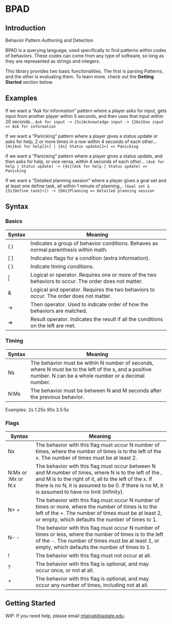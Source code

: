 # BPAD

## Introduction

Behavior Pattern Authoring and Detection

BPAD is a querying language, used specifically to find patterns within codes of behaviors. These codes can come from any type of software, so long as they are represented as strings and integers.

This library provides two basic functionalities. The first is parsing Patterns, and the other is evaluating them. To learn more, check out the **Getting Started** section below.

## Examples

If we want a “Ask for information” pattern where a player asks for input, gets input from another player within 5 seconds, and then uses that input within 20 seconds...
`Ask for input -> {5s}Acknowledge input -> {20s}Use input => Ask for information`

If we want a “Panicking” pattern where a player gives a status update or asks for help, 2 or more times in a row within 4 seconds of each other...
`{4s}Ask for help[2+] | {4s} Status update[2+] => Panicking`

If we want a “Panicking” pattern where a player gives a status update, and then asks for help, or vice versa, within 4 seconds of each other...
`(Ask for help | Status update) -> {4s}(Ask for help | Status update) => Panicking`

If we want a “Detailed planning session” where a player gives a goal set and at least one define task, all within 1 minute of planning...
`(Goal set & {5s}Define task[+]) -> {60s}Planning => Detailed planning session`

## Syntax

### Basics
| Syntax | Meaning |
| ----------- | ----------- |
| ( ) | Indicates a group of behavior conditions. Behaves as normal parenthesis within math. |
| [ ] | Indicates flags for a condition (extra information). |
| { } | Indicate timing conditions. |
| \| | Logical or operator. Requires one or more of the two behaviors to occur. The order does not matter. |
| & | Logical and operator. Requires the two behaviors to occur. The order does not matter. |
| -> | Then operator. Used to indicate order of how the behaviors are matched. |
| => | Result operator. Indicates the result if all the conditions on the left are met. |

### Timing
| Syntax | Meaning |
| ----------- | ----------- |
| Ns | The behavior must be within N number of seconds, where N must be to the left of the s, and a positive number. N can be a whole number or a decimal number. |
| N:Ms | The behavior must be between N and M seconds after the previous behavior. |

Examples:
2s
1.25s
90s
3.5:5s

### Flags
| Syntax | Meaning |
| ----------- | ----------- |
| Nx | The behavior with this flag must occur N number of times, where the number of times is to the left of the x. The number of times must be at least 2. |
| N:Mx  or  :Mx  or  N:x | The behavior with this flag must occur between N and M number of times, where N is to the left of the , and M is to the right of it, all to the left of the x. If there is no N, it is assumed to be 0. If there is no M, it is assumed to have no limit (infinity). |
| N+  + | The behavior with this flag must occur N number of times or more, where the number of times is to the left of the +. The number of times must be at least 2, or empty, which defaults the number of times to 1. |
| N-  - | The behavior with this flag must occur N number of times or less, where the number of times is to the left of the -. The number of times must be at least 1, or empty, which defaults the number of times to 1. |
| ! | The behavior with this flag must not occur at all. |
| ? | The behavior with this flag is optional, and may occur once, or not at all. |
| * | The behavior with this flag is optional, and may occur any number of times, including not at all. |

## Getting Started

WIP. If you need help, please email mtalyat@iastate.edu.

